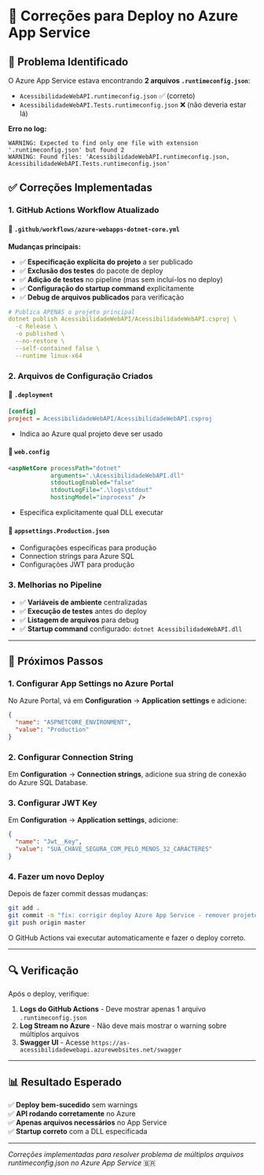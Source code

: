 # 🔧 Correções para Deploy no Azure App Service

## 🐛 **Problema Identificado**

O Azure App Service estava encontrando **2 arquivos `.runtimeconfig.json`**:
- `AcessibilidadeWebAPI.runtimeconfig.json` ✅ (correto)
- `AcessibilidadeWebAPI.Tests.runtimeconfig.json` ❌ (não deveria estar lá)

**Erro no log:**
```
WARNING: Expected to find only one file with extension '.runtimeconfig.json' but found 2
WARNING: Found files: 'AcessibilidadeWebAPI.runtimeconfig.json, AcessibilidadeWebAPI.Tests.runtimeconfig.json'
```

## ✅ **Correções Implementadas**

### **1. GitHub Actions Workflow Atualizado**

#### **📁 `.github/workflows/azure-webapps-dotnet-core.yml`**

**Mudanças principais:**

- ✅ **Especificação explícita do projeto** a ser publicado
- ✅ **Exclusão dos testes** do pacote de deploy
- ✅ **Adição de testes** no pipeline (mas sem incluí-los no deploy)
- ✅ **Configuração do startup command** explicitamente
- ✅ **Debug de arquivos publicados** para verificação

```yaml
# Publica APENAS o projeto principal
dotnet publish AcessibilidadeWebAPI/AcessibilidadeWebAPI.csproj \
  -c Release \
  -o published \
  --no-restore \
  --self-contained false \
  --runtime linux-x64
```

### **2. Arquivos de Configuração Criados**

#### **📁 `.deployment`**
```ini
[config]
project = AcessibilidadeWebAPI/AcessibilidadeWebAPI.csproj
```
- Indica ao Azure qual projeto deve ser usado

#### **📁 `web.config`**
```xml
<aspNetCore processPath="dotnet"
            arguments=".\AcessibilidadeWebAPI.dll"
            stdoutLogEnabled="false"
            stdoutLogFile=".\logs\stdout"
            hostingModel="inprocess" />
```
- Especifica explicitamente qual DLL executar

#### **📁 `appsettings.Production.json`**
- Configurações específicas para produção
- Connection strings para Azure SQL
- Configurações JWT para produção

### **3. Melhorias no Pipeline**

- ✅ **Variáveis de ambiente** centralizadas
- ✅ **Execução de testes** antes do deploy
- ✅ **Listagem de arquivos** para debug
- ✅ **Startup command** configurado: `dotnet AcessibilidadeWebAPI.dll`

---

## 🚀 **Próximos Passos**

### **1. Configurar App Settings no Azure Portal**

No Azure Portal, vá em **Configuration** → **Application settings** e adicione:

```json
{
  "name": "ASPNETCORE_ENVIRONMENT",
  "value": "Production"
}
```

### **2. Configurar Connection String**

Em **Configuration** → **Connection strings**, adicione sua string de conexão do Azure SQL Database.

### **3. Configurar JWT Key**

Em **Configuration** → **Application settings**, adicione:

```json
{
  "name": "Jwt__Key",
  "value": "SUA_CHAVE_SEGURA_COM_PELO_MENOS_32_CARACTERES"
}
```

### **4. Fazer um novo Deploy**

Depois de fazer commit dessas mudanças:

```bash
git add .
git commit -m "fix: corrigir deploy Azure App Service - remover projeto de testes"
git push origin master
```

O GitHub Actions vai executar automaticamente e fazer o deploy correto.

---

## 🔍 **Verificação**

Após o deploy, verifique:

1. **Logs do GitHub Actions** - Deve mostrar apenas 1 arquivo `.runtimeconfig.json`
2. **Log Stream no Azure** - Não deve mais mostrar o warning sobre múltiplos arquivos
3. **Swagger UI** - Acesse `https://as-acessibilidadewebapi.azurewebsites.net/swagger`

---

## 📊 **Resultado Esperado**

✅ **Deploy bem-sucedido** sem warnings  
✅ **API rodando corretamente** no Azure  
✅ **Apenas arquivos necessários** no App Service  
✅ **Startup correto** com a DLL especificada  

---

*Correções implementadas para resolver problema de múltiplos arquivos runtimeconfig.json no Azure App Service* 🇧🇷 